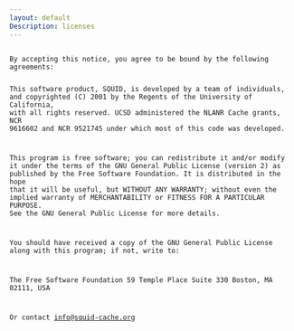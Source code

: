 ```yaml
---
layout: default
Description: licenses
---
```

  
<code>
By accepting this notice, you agree to be bound by the following
agreements:

This software product, SQUID, is developed by a team of individuals,
and copyrighted (C) 2001 by the Regents of the University of
California, with all rights reserved. UCSD administered the NLANR
Cache grants, NCR 9616602 and NCR 9521745 under which most of this
code was developed.

This program is free software; you can redistribute it and/or modify it
under the terms of the GNU General Public License (version 2) as
published by the Free Software Foundation. It is distributed in the
hope that it will be useful, but WITHOUT ANY WARRANTY; without even the
implied warranty of MERCHANTABILITY or FITNESS FOR A PARTICULAR
PURPOSE. See the GNU General Public License for more details.

You should have received a copy of the GNU General Public License along
with this program; if not, write to:

The Free Software Foundation
59 Temple Place
Suite 330
Boston, MA 02111, USA

Or contact [info@squid-cache.org](mailto:info@squid-cache.org)
<code>
